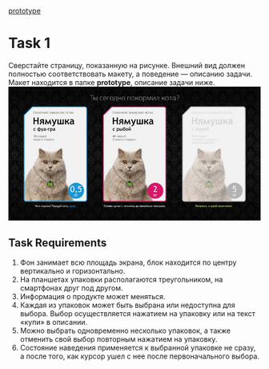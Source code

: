 [prototype](https://dl.funbox.ru/qt-html-css-js.zip "скачать файл")
# Task 1
Сверстайте страницу, показанную на рисунке. Внешний вид должен полностью 
соответствовать макету, а поведение — описанию задачи. Макет находится в папке
**prototype**, описание задачи ниже.
![пример](./picture.png)
## Task Requirements
1.   Фон занимает всю площадь экрана, блок находится по центру вертикально и 
горизонтально.
2.   На планшетах упаковки располагаются треугольником, на смартфонах друг под 
другом.
3.   Информация о продукте может меняться.
4.   Каждая из упаковок может быть выбрана или недоступна для выбора. Выбор 
осуществляется нажатием на упаковку или на текст «купи» в описании.
5.   Можно выбрать одновременно несколько упаковок, а также отменить свой 
выбор повторным нажатием на упаковку.
6. Состояние наведения применяется к выбранной упаковке не сразу, а после того, 
как курсор ушел с нее после первоначального выбора.
